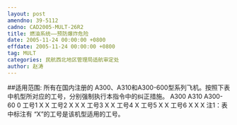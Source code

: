 ```yaml
---
layout: post
amendno: 39-5112
cadno: CAD2005-MULT-26R2
title: 燃油系统——预防爆炸危险
date: 2005-11-24 00:00:00 +0800
effdate: 2005-11-24 00:00:00 +0800
tag: MULT
categories: 民航西北地区管理局适航审定处
author: 赵涛
---
```


##适用范围:
所有在国内注册的 A300、A310和A300-600型系列飞机。按照下表中机型所对应的工号，分别强制执行本指令中的纠正措施。
A300  A310  A300-60 0
工号1  X  X
工号2  X  X  X
工号3  X  X
工号4  X
工号5  X  X
工号6  X  X  X
注1：表中标注有 “X”的工号是该机型适用的工号。

